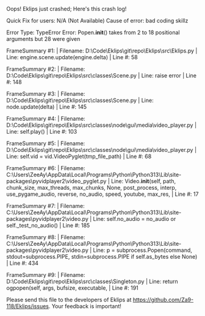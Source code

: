 Oops! Eklips just crashed;
Here's this crash log!

Quick Fix for users: N/A (Not Available)
Cause of error: bad coding skillz

Error Type: TypeError
Error: Popen.__init__() takes from 2 to 18 positional arguments but 28 were given

FrameSummary #1:
  | Filename: D:\Code\Eklips\git\repo\Eklips\src\Eklips.py
  | Line: engine.scene.update(engine.delta)
  | Line #: 58

FrameSummary #2:
  | Filename: D:\Code\Eklips\git\repo\Eklips\src\classes\Scene.py
  | Line: raise error
  | Line #: 148

FrameSummary #3:
  | Filename: D:\Code\Eklips\git\repo\Eklips\src\classes\Scene.py
  | Line: node.update(delta)
  | Line #: 145

FrameSummary #4:
  | Filename: D:\Code\Eklips\git\repo\Eklips\src\classes\node\gui\media\video_player.py
  | Line: self.play()
  | Line #: 103

FrameSummary #5:
  | Filename: D:\Code\Eklips\git\repo\Eklips\src\classes\node\gui\media\video_player.py
  | Line: self.vid        = vid.VideoPyglet(tmp_file_path)
  | Line #: 68

FrameSummary #6:
  | Filename: C:\Users\ZeeAy\AppData\Local\Programs\Python\Python313\Lib\site-packages\pyvidplayer2\video_pyglet.py
  | Line: Video.__init__(self, path, chunk_size, max_threads, max_chunks, None, post_process, interp, use_pygame_audio, reverse, no_audio, speed, youtube, max_res,
  | Line #: 17

FrameSummary #7:
  | Filename: C:\Users\ZeeAy\AppData\Local\Programs\Python\Python313\Lib\site-packages\pyvidplayer2\video.py
  | Line: self.no_audio = no_audio or self._test_no_audio()
  | Line #: 185

FrameSummary #8:
  | Filename: C:\Users\ZeeAy\AppData\Local\Programs\Python\Python313\Lib\site-packages\pyvidplayer2\video.py
  | Line: p = subprocess.Popen(command, stdout=subprocess.PIPE, stdin=subprocess.PIPE if self.as_bytes else None)
  | Line #: 434

FrameSummary #9:
  | Filename: D:\Code\Eklips\git\repo\Eklips\src\classes\Singleton.py
  | Line: return ogpopen(self, args, bufsize, executable,
  | Line #: 191


Please send this file to the developers of Eklips at https://github.com/Za9-118/Eklips/issues. 
Your feedback is important!